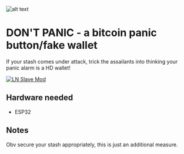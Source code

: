 ![alt text](https://i.imgur.com/YAOhkYz.png)

# DON'T PANIC - a bitcoin panic button/fake wallet

If your stash comes under attack, trick the assailants into thinking your panic alarm is a HD wallet!

[![LN Slave Mod](https://i.imgur.com/K9awdFf.png)](https://www.youtube.com/watch?v=yxiafO4Tc-A)

## Hardware needed

* ESP32 

## Notes

Obv secure your stash appropriately, this is just an additional measure.
